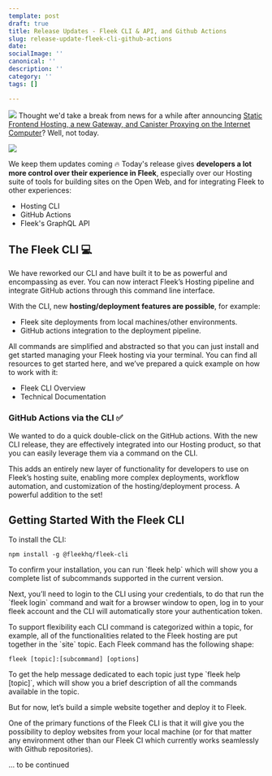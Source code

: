 ```yaml
---
template: post
draft: true
title: Release Updates - Fleek CLI & API, and Github Actions
slug: release-update-fleek-cli-github-actions
date: 
socialImage: ''
canonical: ''
description: ''
category: ''
tags: []

---
```

![](https://storageapi.fleek.co/fleek-team-bucket/Blog%20Inline/clirelease.png)
Thought we'd take a break from news for a while after announcing [Static Frontend Hosting, a new Gateway, and Canister Proxying on the Internet Computer](https://blog.fleek.co/posts/to-dfinity-and-beyond-dfinity-frontend-hosting)? Well, not today.

![](https://storageapi.fleek.co/fleek-team-bucket/no.gif)

We keep them updates coming 🔥 Today's release gives **developers a lot more control over their experience in Fleek**, especially over our Hosting suite of tools for building sites on the Open Web, and for integrating Fleek to other experiences:

* Hosting CLI
* GitHub Actions
* Fleek's GraphQL API

## The Fleek CLI 💻

We have reworked our CLI and have built it to be as powerful and encompassing as ever. You can now interact Fleek’s Hosting pipeline and integrate GitHub actions through this command line interface.

With the CLI, new **hosting/deployment features are possible**, for example:

* Fleek site deployments from local machines/other environments.
* GitHub actions integration to the deployment pipeline.

All commands are simplified and abstracted so that you can just install and get started managing your Fleek hosting via your terminal. You can find all resources to get started here, and we’ve prepared a quick example on how to work with it:

* Fleek CLI Overview
* Technical Documentation

### GitHub Actions via the CLI ✅

We wanted to do a quick double-click on the GitHub actions. With the new CLI release, they are effectively integrated into our Hosting product, so that you can easily leverage them via a command on the CLI.

This adds an entirely new layer of functionality for developers to use on Fleek’s hosting suite, enabling more complex deployments, workflow automation, and customization of the hosting/deployment process. A powerful addition to the set!

## Getting Started With the Fleek CLI

To install the CLI:

    npm install -g @fleekhq/fleek-cli

To confirm your installation, you can run \`fleek help\` which will show you a complete list of subcommands supported in the current version.

Next, you’ll need to login to the CLI using your credentials, to do that run the \`fleek login\` command and wait for a browser window to open, log in to your fleek account and the CLI will automatically store your authentication token.

To support flexibility each CLI command is categorized within a topic, for example, all of the functionalities related to the Fleek hosting are put together in the \`site\` topic. Each Fleek command has the following shape:

    fleek [topic]:[subcommand] [options]

To get the help message dedicated to each topic just type \`fleek help \[topic\]\`, which will show you a brief description of all the commands available in the topic.

But for now, let’s build a simple website together and deploy it to Fleek.

One of the primary functions of the Fleek CLI is that it will give you the possibility to deploy websites from your local machine (or for that matter any environment other than our Fleek CI which currently works seamlessly with Github repositories).

… to be continued